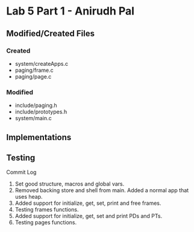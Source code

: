 Lab 5 Part 1 - Anirudh Pal
===

Modified/Created Files
---

### Created

* system/createApps.c
* paging/frame.c
* paging/page.c

### Modified

* include/paging.h
* include/prototypes.h
* system/main.c

Implementations
---

Testing
---

Commit Log

1. Set good structure, macros and global vars.
2. Removed backing store and shell from main. Added a normal app that uses heap.
3. Added support for initialize, get, set, print and free frames.
4. Testing frames functions.
5. Added support for initialize, get, set and print PDs and PTs.
6. Testing pages functions.
